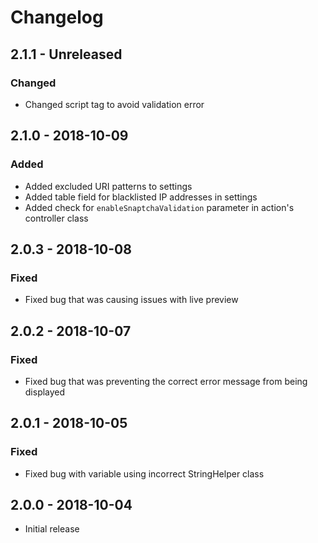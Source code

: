 # Changelog

## 2.1.1 - Unreleased
### Changed
- Changed script tag to avoid validation error

## 2.1.0 - 2018-10-09
### Added
- Added excluded URI patterns to settings
- Added table field for blacklisted IP addresses in settings
- Added check for `enableSnaptchaValidation` parameter in action's controller class

## 2.0.3 - 2018-10-08
### Fixed
- Fixed bug that was causing issues with live preview

## 2.0.2 - 2018-10-07
### Fixed
- Fixed bug that was preventing the correct error message from being displayed

## 2.0.1 - 2018-10-05
### Fixed
- Fixed bug with variable using incorrect StringHelper class

## 2.0.0 - 2018-10-04
- Initial release